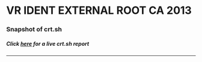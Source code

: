 # VR IDENT EXTERNAL ROOT CA 2013
### Snapshot of crt.sh
##### Click [here](https://crt.sh/?q=B5A3FDA8E78B8A2D8D179A8686E4BD568F905319649FFFEFECF0FDAD5419744F) for a live crt.sh report

---
